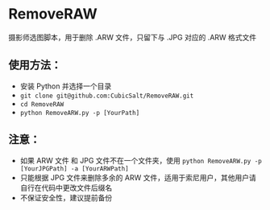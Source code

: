 # RemoveRAW
摄影师选图脚本，用于删除 .ARW 文件，只留下与 .JPG 对应的 .ARW 格式文件

## 使用方法：
- 安装 Python 并选择一个目录
- `git clone git@github.com:CubicSalt/RemoveRAW.git`
- `cd RemoveRAW`
- `python RemoveARW.py -p [YourPath]`

## 注意：
- 如果 ARW 文件 和 JPG 文件不在一个文件夹，使用 `python RemoveARW.py -p [YourJPGPath] -a [YourARWPath]`
- 只能根据 JPG 文件来删除多余的 ARW 文件，适用于索尼用户，其他用户请自行在代码中更改文件后缀名
- 不保证安全性，建议提前备份
